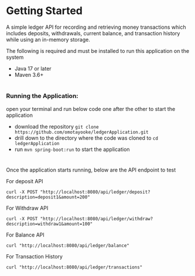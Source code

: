 # Getting Started
A simple ledger API for recording and retrieving money transactions which includes deposits, withdrawals, current balance, and transaction history while using an in-memory storage.

The following is required and must be installed to run this application on the system
* Java 17 or later
* Maven 3.6+

#
### Running the Application: 
open your terminal and run below code one after the other to start the application

* download the repository `git clone https://github.com/omotayooke/ledgerApplication.git`
* drill down to the directory where the code was cloned to `cd ledgerApplication`
* run `mvn spring-boot:run` to start the application

#
Once the application starts running, below are the API endpoint to test 

For deposit API

`curl -X POST "http://localhost:8080/api/ledger/deposit?description=deposit1&amount=200"`

For Withdraw API

`curl -X POST "http://localhost:8080/api/ledger/withdraw?description=withdraw1&amount=100"`

For Balance API

`curl "http://localhost:8080/api/ledger/balance"`

For Transaction History

`curl "http://localhost:8080/api/ledger/transactions"`
